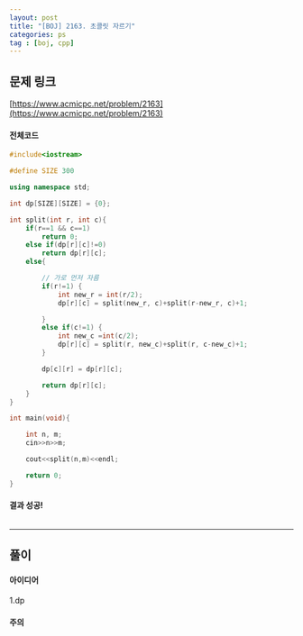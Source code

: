 ```yaml
---
layout: post
title: "[BOJ] 2163. 초콜릿 자르기"
categories: ps
tag : [boj, cpp]
---
```


## 문제 링크<br>
 [https://www.acmicpc.net/problem/2163](https://www.acmicpc.net/problem/2163)<br>

#### 전체코드<br>
```cpp
#include<iostream>

#define SIZE 300

using namespace std;

int dp[SIZE][SIZE] = {0};

int split(int r, int c){
    if(r==1 && c==1)
        return 0;
    else if(dp[r][c]!=0)
        return dp[r][c];
    else{

        // 가로 먼저 자름
        if(r!=1) {
            int new_r = int(r/2);
            dp[r][c] = split(new_r, c)+split(r-new_r, c)+1;

        }
        else if(c!=1) {
            int new_c =int(c/2);
            dp[r][c] = split(r, new_c)+split(r, c-new_c)+1;
        }

        dp[c][r] = dp[r][c];

        return dp[r][c];
    }
}

int main(void){

    int n, m;
    cin>>n>>m;

    cout<<split(n,m)<<endl;

    return 0;
}
```

#### 결과 성공!<br>
![]()

---

## 풀이<br>

#### 아이디어 <br>
1.dp<br>

#### 주의 <br> 